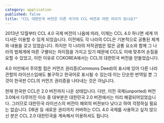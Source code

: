 ```yaml
---
category: application
published: false
title: "CCL 대한민국 버전은 다른 국가의 CCL 버전과 어떤 차이가 있나요?"
---
```


2013년 12월부터 CCL 4.0 국제 버전이 나옴에 따라, 이제는 CCL 4.0 하나면 세계 어디서든 이용할 수 있게 되었습니다. 이전에도 각 나라의 CCL은 기본적으로 공통된 체계와 내용을 갖고 있었습니다. 하지만 각 나라의 저작권법은 많은 공통 요소와 함께 그 나라의 법체계에 따른 구별되는 차이점을 가지고 있기 때문에 CCL도 이에 맞추어 손질을 요할 수 있었고, 이런 이유로 CCKOREA에서는 CCL의 대한민국 버전을 만들었습니다.

4.0 미만에서 주의할 점은 커먼즈 권리증(Commons Deed)의 표시에 있어 다른 나라 관할의 라이선스임에도 불구하고 한국어로 표시될 수 있는데 이는 단순한 번역일 뿐 그것이 한국판 CCL의 커먼즈 권리증을 나타내는 것은 아닙니다. 

현재 한국판 CCL은 2.0 버전까지 나온 상태입니다. 다만, 이전 국제(unported) 버전 3.0에서 다루어진 이슈 중 대부분은 대한민국 2.0 버젼에서는 미리 해결되어있었습니다. 그러므로 대한민국 라이선스의 버전이 해외의 버젼보다 낮다고 하여 걱정하실 필요는 없습니다. DB권 등 새로운 권리까지 커버하는 CCL 4.0 국제를 사용하고 싶지 않으신 분은 CCL 2.0 대한민국을 계속해서 이용하셔도 됩니다.